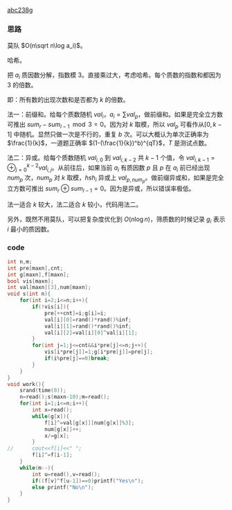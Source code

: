 [abc238g](https://www.luogu.com.cn/problem/AT_abc238_g)


### 思路

莫队 $O(n\sqrt n\log a_i)$。

哈希。

把 $a_i$ 质因数分解，指数模 $3$。直接乘过大，考虑哈希。每个质数的指数和都因为 $3$ 的倍数。

即：所有数的出现次数和是否都为 $k$ 的倍数。

法一：前缀和。给每个质数随机 $val_i$，$a_i=\sum val_p$，做前缀和。如果是完全立方数可推出 $sum_r-sum_{l-1}\mod 3=0$。因为对 $k$ 取模，所以 $val_p$ 可看作从$[0,k-1]$ 中随机。显然只做一次是不行的，重复 $b$ 次。可以大概认为单次正确率为 $\frac{1}{k}$，一道题正确率 $(1-(\frac{1}{k})^b)^{qT}$，$T$ 是测试点数。

法二：异或。给每个质数随机 $val_{i,0}$ 到 $val_{i,k-2}$ 共 $k-1$ 个值，令 $val_{i,k-1}=\oplus_{j=0}^{k-2} val_{i,j}$。从前往后，如果当前 $a_i$ 有质因数 $p$ 且 $p$ 在 $a_i$ 前已经出现 $num_p$ 次，$num_p$ 对 $k$ 取模，$hsh_i$ 异或上 $val_{p,num_p}$。做前缀异或和，如果是完全立方数可推出 $sum_r\oplus sum_{l-1}=0$。因为是异或，所以错误率极低。

法一适合 $k$ 较大，法二适合 $k$ 较小，代码用法二。

另外，既然不用莫队，可以把复杂度优化到 $O(n\log n)$，筛质数的时候记录 $g_i$ 表示 $i$ 最小的质因数。

### code

```cpp
int n,m;
int pre[maxn],cnt;
int g[maxn],f[maxn];
bool vis[maxn];
int val[maxn][3],num[maxn];
void s(int n){
	for(int i=2;i<=n;i++){
		if(!vis[i]){
			pre[++cnt]=i;g[i]=i;
			val[i][0]=rand()*rand()%inf;
			val[i][1]=rand()*rand()%inf;
			val[i][2]=val[i][0]^val[i][1];
		}
		for(int j=1;j<=cnt&&i*pre[j]<=n;j++){
			vis[i*pre[j]]=1;g[i*pre[j]]=pre[j];
			if(i%pre[j]==0)break;
		}
	}
}
void work(){
	srand(time(0));
	n=read();s(maxn-10);m=read();
	for(int i=1;i<=n;i++){
		int x=read();
		while(g[x]){
			f[i]^=val[g[x]][num[g[x]]%3];
			num[g[x]]++;
			x/=g[x];
		}
//		cout<<f[i]<<" ";
		f[i]^=f[i-1];
	}
	while(m--){
		int u=read(),v=read();
		if((f[v]^f[u-1])==0)printf("Yes\n");
		else printf("No\n");
	}
}
```